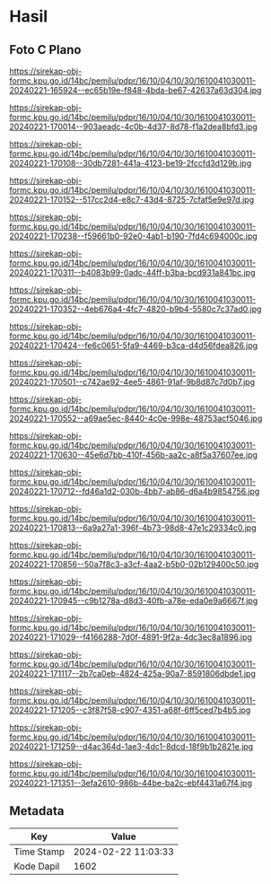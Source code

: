 # Hasil

## Foto C Plano

https://sirekap-obj-formc.kpu.go.id/14bc/pemilu/pdpr/16/10/04/10/30/1610041030011-20240221-165924--ec65b19e-f848-4bda-be67-42637a63d304.jpg

https://sirekap-obj-formc.kpu.go.id/14bc/pemilu/pdpr/16/10/04/10/30/1610041030011-20240221-170014--903aeadc-4c0b-4d37-8d78-f1a2dea8bfd3.jpg

https://sirekap-obj-formc.kpu.go.id/14bc/pemilu/pdpr/16/10/04/10/30/1610041030011-20240221-170108--30db7281-441a-4123-be19-2fccfd3d129b.jpg

https://sirekap-obj-formc.kpu.go.id/14bc/pemilu/pdpr/16/10/04/10/30/1610041030011-20240221-170152--517cc2d4-e8c7-43d4-8725-7cfaf5e9e97d.jpg

https://sirekap-obj-formc.kpu.go.id/14bc/pemilu/pdpr/16/10/04/10/30/1610041030011-20240221-170238--f59661b0-92e0-4ab1-b190-7fd4c694000c.jpg

https://sirekap-obj-formc.kpu.go.id/14bc/pemilu/pdpr/16/10/04/10/30/1610041030011-20240221-170311--b4083b99-0adc-44ff-b3ba-bcd931a841bc.jpg

https://sirekap-obj-formc.kpu.go.id/14bc/pemilu/pdpr/16/10/04/10/30/1610041030011-20240221-170352--4eb676a4-4fc7-4820-b9b4-5580c7c37ad0.jpg

https://sirekap-obj-formc.kpu.go.id/14bc/pemilu/pdpr/16/10/04/10/30/1610041030011-20240221-170424--fe6c0651-5fa9-4469-b3ca-d4d56fdea826.jpg

https://sirekap-obj-formc.kpu.go.id/14bc/pemilu/pdpr/16/10/04/10/30/1610041030011-20240221-170501--c742ae92-4ee5-4861-91af-9b8d87c7d0b7.jpg

https://sirekap-obj-formc.kpu.go.id/14bc/pemilu/pdpr/16/10/04/10/30/1610041030011-20240221-170552--a69ae5ec-8440-4c0e-998e-48753acf5046.jpg

https://sirekap-obj-formc.kpu.go.id/14bc/pemilu/pdpr/16/10/04/10/30/1610041030011-20240221-170630--45e6d7bb-410f-456b-aa2c-a8f5a37607ee.jpg

https://sirekap-obj-formc.kpu.go.id/14bc/pemilu/pdpr/16/10/04/10/30/1610041030011-20240221-170712--fd46a1d2-030b-4bb7-ab86-d6a4b9854756.jpg

https://sirekap-obj-formc.kpu.go.id/14bc/pemilu/pdpr/16/10/04/10/30/1610041030011-20240221-170813--6a9a27a1-396f-4b73-98d8-47e1c29334c0.jpg

https://sirekap-obj-formc.kpu.go.id/14bc/pemilu/pdpr/16/10/04/10/30/1610041030011-20240221-170856--50a7f8c3-a3cf-4aa2-b5b0-02b129400c50.jpg

https://sirekap-obj-formc.kpu.go.id/14bc/pemilu/pdpr/16/10/04/10/30/1610041030011-20240221-170945--c9b1278a-d8d3-40fb-a78e-eda0e9a6667f.jpg

https://sirekap-obj-formc.kpu.go.id/14bc/pemilu/pdpr/16/10/04/10/30/1610041030011-20240221-171029--f4166288-7d0f-4891-9f2a-4dc3ec8a1896.jpg

https://sirekap-obj-formc.kpu.go.id/14bc/pemilu/pdpr/16/10/04/10/30/1610041030011-20240221-171117--2b7ca0eb-4824-425a-90a7-8591806dbde1.jpg

https://sirekap-obj-formc.kpu.go.id/14bc/pemilu/pdpr/16/10/04/10/30/1610041030011-20240221-171205--c3f87f58-c907-4351-a68f-6ff5ced7b4b5.jpg

https://sirekap-obj-formc.kpu.go.id/14bc/pemilu/pdpr/16/10/04/10/30/1610041030011-20240221-171259--d4ac364d-1ae3-4dc1-8dcd-18f9b1b2821e.jpg

https://sirekap-obj-formc.kpu.go.id/14bc/pemilu/pdpr/16/10/04/10/30/1610041030011-20240221-171351--3efa2610-986b-44be-ba2c-ebf4431a67f4.jpg


## Metadata

| Key        | Value               |
| ---------- | ------------------- |
| Time Stamp | 2024-02-22 11:03:33 |
| Kode Dapil | 1602                |



